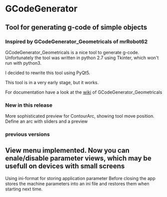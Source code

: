 # GCodeGenerator
## Tool for generating g-code of simple objects

### Inspired by GCodeGenerator_Geometricals of mrRobot62

GCodeGenerator_Geometricals is a nice tool to generate g-code.
Unfortunately the tool was written in python 2.7 using Tkinter, which won't run with python3.

I decided to rewrite this tool using PyQt5.

This tool is in a very early stage, but it works.

For documentation have a look at the [wiki](https://github.com/mrRobot62/GCodeGenerator_Geometricals/wiki) of GCodeGenerator_Geometricals

### New in this release
More sophisticated preview for ContourArc, showing tool move position.
Define an arc with sliders and a preview

### previous versions

View menu implemented.
Now you can enale/disable parameter views, which may be usefull on devices with small screens
------

Using ini-format for storing application parameter
Before closing the app stores the machine parameters into an ini file
and restores them when starting next time.
